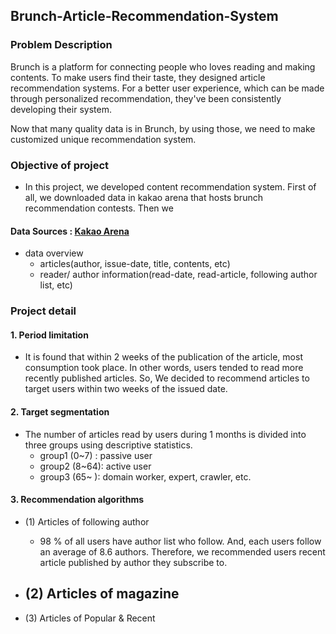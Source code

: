 ## Brunch-Article-Recommendation-System 
### Problem Description
Brunch is a platform for connecting people who loves reading and making contents. To make users find their taste, they designed article recommendation systems. For a better user experience, which can be made through personalized recommendation, they've been consistently developing their system. 

Now that many quality data is in Brunch, by using those, we need to make customized unique recommendation system.

### Objective of project
- In this project, we developed content recommendation system. First of all, we downloaded data in kakao arena that hosts brunch recommendation contests. Then we 

#### Data Sources : [Kakao Arena](https://arena.kakao.com/c/6)
- data overview
    - articles(author, issue-date, title, contents, etc)
    - reader/ author information(read-date, read-article, following author list, etc) 

### Project detail
#### 1. Period limitation
- It is found that within 2 weeks of the publication of the article, most consumption took place. In other words, users tended to read more recently published articles. So, We decided to recommend articles to target users within two weeks of the issued date.

#### 2. Target segmentation
- The number of articles read by users during 1 months is divided into three groups using descriptive statistics.
    - group1 (0~7) : passive user 
    - group2 (8~64): active user
    - group3 (65~ ): domain worker, expert, crawler, etc.


#### 3. Recommendation algorithms
- (1) Articles of following author
    - 98 % of all users have author list who follow. And, each users follow an average of 8.6 authors. Therefore, we recommended users recent article published by author they subscribe to.
    
- (2) Articles of magazine
    - 
- (3) Articles of Popular & Recent


